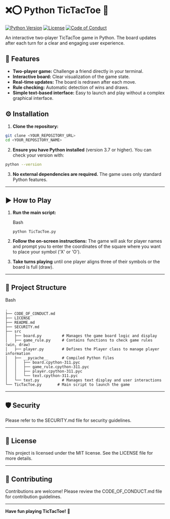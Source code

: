 # ❌⭕ Python TicTacToe 🐍

[![Python Version](https://img.shields.io/badge/python-3.7+-blue.svg)](https://www.python.org/downloads/)
[![License](https://img.shields.io/badge/License-MIT-yellow.svg)](LICENSE)
[![Code of Conduct](https://img.shields.io/badge/Code%20of%20Conduct-Contributor%20Covenant-ff69b4.svg)](CODE_OF_CONDUCT.md)

An interactive two-player TicTacToe game in Python. The board updates after each turn for a clear and engaging user experience.

## 🚀 Features

* **Two-player game:** Challenge a friend directly in your terminal.
* **Interactive board:** Clear visualization of the game state.
* **Real-time updates:** The board is redrawn after each move.
* **Rule checking:** Automatic detection of wins and draws.
* **Simple text-based interface:** Easy to launch and play without a complex graphical interface.

## ⚙️ Installation

1. **Clone the repository:**

```bash
git clone <YOUR_REPOSITORY_URL>
cd <YOUR_REPOSITORY_NAME>
```

2. **Ensure you have Python installed** (version 3.7 or higher). You can check your version with:

```bash
python --version
```

3. **No external dependencies are required.** The game uses only standard Python features.

---

## ▶️ How to Play

1. **Run the main script:**

   Bash

   ```
   python TicTacToe.py

   ```
2. **Follow the on-screen instructions:** The game will ask for player names and prompt you to enter the coordinates of the square where you want to place your symbol ('X' or 'O').
3. **Take turns playing** until one player aligns three of their symbols or the board is full (draw).

---

## 📂 Project Structure

Bash

```
.
├── CODE_OF_CONDUCT.md
├── LICENSE
├── README.md
├── SECURITY.md
├── src
│   ├── board.py         # Manages the game board logic and display
│   ├── game_rule.py     # Contains functions to check game rules (win, draw)
│   ├── player.py        # Defines the Player class to manage player information
│   ├── __pycache__      # Compiled Python files
│   │   ├── board.cpython-311.pyc
│   │   ├── game_rule.cpython-311.pyc
│   │   ├── player.cpython-311.pyc
│   │   └── text.cpython-311.pyc
│   └── text.py          # Manages text display and user interactions
└── TicTacToe.py       # Main script to launch the game

```

---

🛡️ Security
-------------

Please refer to the SECURITY.md file for security guidelines.

---

📜 License
----------

This project is licensed under the MIT license. See the LICENSE file for more details.

---

🤝 Contributing
---------------

Contributions are welcome! Please review the CODE_OF_CONDUCT.md file for contribution guidelines.

---

**Have fun playing TicTacToe!** 🎉
